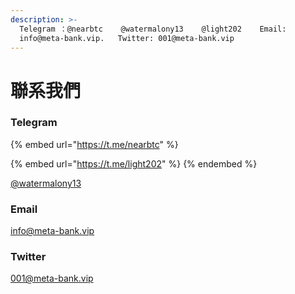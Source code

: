 ```yaml
---
description: >-
  Telegram ：@nearbtc    @watermalony13    @light202    Email:
  info@meta-bank.vip.   Twitter: 001@meta-bank.vip
---
```


# 聯系我們

### Telegram

{% embed url="https://t.me/nearbtc" %}

{% embed url="https://t.me/light202" %}
&#x20;
{% endembed %}

[@watermalony13](https://t.me/watermalony13)

### Email

info@meta-bank.vip

### Twitter

001@meta-bank.vip
